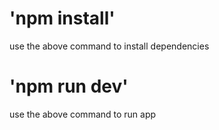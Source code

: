 # 'npm install'
use the above command to install dependencies

# 'npm run dev'
use the above command to run app